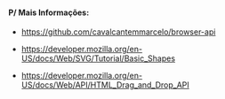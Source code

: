 #### P/ Mais Informações:
- https://github.com/cavalcantemmarcelo/browser-api   

- https://developer.mozilla.org/en-US/docs/Web/SVG/Tutorial/Basic_Shapes   

- https://developer.mozilla.org/en-US/docs/Web/API/HTML_Drag_and_Drop_API